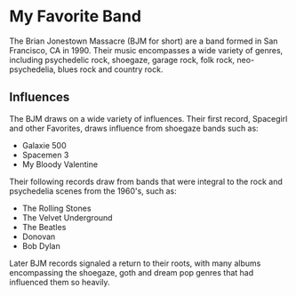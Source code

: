 # My Favorite Band
The Brian Jonestown Massacre (BJM for short) are a band formed in San Francisco, CA in 1990. Their music encompasses a wide variety of genres, including psychedelic rock, shoegaze, garage rock, folk rock, neo-psychedelia, blues rock and country rock.
## Influences
The BJM draws on a wide variety of influences. Their first record, Spacegirl and other Favorites, draws influence from shoegaze bands such as:
* Galaxie 500
* Spacemen 3
* My Bloody Valentine

Their following records draw from bands that were integral to the rock and psychedelia scenes from the 1960's, such as:
* The Rolling Stones
* The Velvet Underground
* The Beatles
* Donovan
* Bob Dylan

Later BJM records signaled a return to their roots, with many albums encompassing the shoegaze, goth and dream pop genres that had influenced them so heavily.